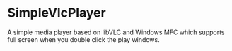 # SimpleVlcPlayer
A simple media player based on libVLC and Windows MFC which supports full screen when you double click the play windows.
